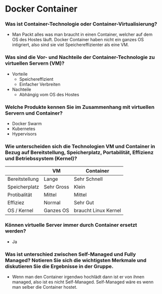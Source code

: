 # Docker Container

### Was ist Container-Technologie oder Container-Virtualisierung?
- Man Packt alles was man braucht in einen Container, welcher auf dem OS des Hostes läuft. Docker Container haben nicht ein ganzes OS intigriert, also sind sie viel Speichereffizienter als eine VM.

### Was sind die Vor- und Nachteile der Container-Technologie zu virtuellen Servern (VM)?
- Vorteile
    - Speichereffizient 
    - Einfacher Verbreiten
- Nachteile
    - Abhängig vom OS des Hostes

### Welche Produkte kennen Sie im Zusammenhang mit virtuellen Servern und Container?
- Docker Swarm
- Kubernetes
- Hypervisors

### Wie unterscheiden sich die Technologien VM und Container in Bezug auf Bereitstellung, Speicherplatz, Portabilität, Effizienz und Betriebssystem (Kernel)?
|                | VM         | Container            |
|----------------|------------|----------------------|
| Bereitstellung | Lange      | Sehr Schnell         |
| Speicherplatz  | Sehr Gross | Klein                |
| Protibalität   | Mittel     | Mittel               |
| Effiziez       | Normal     | Sehr Gut             |
| OS / Kernel    | Ganzes OS  | braucht Linux Kernel |

### Können virtuelle Server immer durch Container ersetzt werden?
- Ja

### Was ist unterschied zwischen Self-Managed und Fully Managed? Notieren Sie sich die wichtigsten Merkmale und diskutieren Sie die Ergebnisse in der Gruppe.
- Wenn man den Container irgendwo hochlädt dann ist er von ihnen managed, also ist es nicht Self-Managed. Self-Managed wäre es wenn man selber die Container hostet.